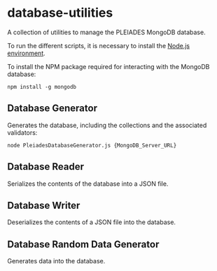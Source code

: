 # database-utilities
A collection of utilities to manage the PLEIADES MongoDB database.

To run the different scripts, it is necessary to install the [Node.js environment](https://nodejs.org/).

To install the NPM package required for interacting with the MongoDB database: 

    npm install -g mongodb

## Database Generator
Generates the database, including the collections and the associated validators:

    node PleiadesDatabaseGenerator.js {MongoDB_Server_URL}


## Database Reader
Serializes the contents of the database into a JSON file.

## Database Writer
Deserializes the contents of a JSON file into the database.

## Database Random Data Generator
Generates data into the database.
